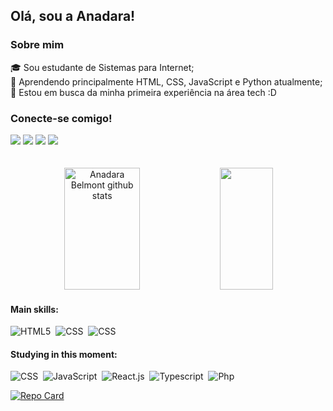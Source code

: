 ## Olá, sou a Anadara!

### Sobre mim

🎓 Sou estudante de Sistemas para Internet; </br>
🌱 Aprendendo principalmente HTML, CSS, JavaScript e Python atualmente; </br>
🚀 Estou em busca da minha primeira experiência na área tech :D </br>

<div align=start>
<h3>Conecte-se comigo!</h3>
<a href = "https://web.dio.me/users/anadarabelmont"><img src="https://img.shields.io/badge/-Meu%20Perfil%20na%20DIO-000?style=for-the-badge"></a>
<a href = "https://www.behance.net/anadarabelmontz"><img src="https://img.shields.io/badge/-Behance-181925?style=for-the-badge&logo=behance&logoColor=8075ff"></a>
<a href = "mailto:anadarabelmont01@gmail.com"><img src="https://img.shields.io/badge/-Gmail-181925?style=for-the-badge&logo=gmail&logoColor=8075ff" target="_blank"></a>
<a href="https://www.linkedin.com/in/anadarabelmont" target="_blank"><img src="https://img.shields.io/badge/-LinkedIn-181925?style=for-the-badge&logo=linkedin&logoColor=8075ff" target="_blank"></a>

</div>
<br>
<br>
<div align="center">  
  <img width="49%" height="195px" src="https://github-readme-stats.vercel.app/api?username=anadarabelmont&show_icons=true&count_private=true&hide_border=true&title_color=9370DB&icon_color=9370DB&text_color=D8BFD8&bg_color=0d1117" alt="Anadara Belmont github stats" /> 
  <img width="41%" height="195px" src="https://github-readme-stats.vercel.app/api/top-langs/?username=anadarabelmont&layout=compact&hide_border=true&title_color=9370DB&text_color=D8BFD8&bg_color=0d1117" />
</div>

#### Main skills:

![HTML5](https://img.shields.io/badge/HTML5-181925?style=for-the-badge&logo=html5&logoColor=8075ff)&nbsp;
![CSS](https://img.shields.io/badge/CSS-181925?&style=for-the-badge&logo=css3&logoColor=8075ff)&nbsp;
![CSS](https://img.shields.io/badge/Bootstrap-181925?style=for-the-badge&logo=bootstrap&logoColor=8075ff)&nbsp;

#### Studying in this moment:

![CSS](https://img.shields.io/badge/CSS-181925?&style=for-the-badge&logo=css3&logoColor=8075ff)&nbsp;
![JavaScript](https://img.shields.io/badge/JavaScript-181925?style=for-the-badge&logo=javascript&logoColor=8075ff)&nbsp;
![React.js](https://img.shields.io/badge/React-181925?style=for-the-badge&logo=react&logoColor=8075ff)&nbsp;
![Typescript](https://img.shields.io/badge/TypeScript-181925?style=for-the-badge&logo=typescript&logoColor=8075ff)&nbsp;
![Php](https://img.shields.io/badge/PHP-181925?style=for-the-badge&logo=php&logoColor=8075ff)&nbsp;

[![Repo Card](https://github-readme-stats.vercel.app/api/pin/?username=anadarabelmont&repo=anadarabz&bg_color=000&border_color=30A3DC&show_icons=true&icon_color=30A3DC&title_color=E94D5F&text_color=FFF)](https://github.com/SEUUSERNAME/SEUREPOSITORIO)
